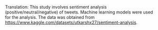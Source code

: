 Translation: This study involves sentiment analysis (positive/neutral/negative) of tweets. Machine learning models were used for the analysis. The data was obtained from https://www.kaggle.com/datasets/utkarshx27/sentiment-analysis.
